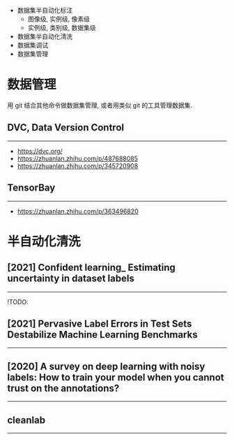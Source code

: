 
- 数据集半自动化标注
    - 图像级, 实例级, 像素级
    - 实例级, 类别级, 数据集级
- 数据集半自动化清洗
- 数据集调试
- 数据集管理


# 数据管理
用 git 结合其他命令做数据集管理, 或者用类似 git 的工具管理数据集.

## DVC, Data Version Control
---
- https://dvc.org/
- https://zhuanlan.zhihu.com/p/487688085
- https://zhuanlan.zhihu.com/p/345720908

## TensorBay
----
- https://zhuanlan.zhihu.com/p/363496820


# 半自动化清洗

## [2021] Confident learning_ Estimating uncertainty in dataset labels
----
!TODO:

## [2021] Pervasive Label Errors in Test Sets Destabilize Machine Learning Benchmarks
----

## [2020] A survey on deep learning with noisy labels: How to train your model when you cannot trust on the annotations?
----

## cleanlab
----
